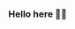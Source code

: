 ### Hello here 👋🌚

<!--
Hey! I'm Alessandro (pron. he/his), currently CTO in a pretty cool tech startup called D/Vision Lab.

I'm usually a fun guy you can joke with, but I'm also pretty serious when it comes to work and computers.

I don't have *a* hobby: I like doing different things of different nature (sports, arts, crafts) and I like to keep it that way.

Being CTO in a small company means I get to do many interesting and very technical things, such as:

- cleaning toilets (CTO means Cleaning Toilets Officer... Right? RIGHT??)
- mopping floors
- keeping the kitchen functioning and *especially* the coffee virtual machine
- maintaining and automating internal infrastructure
- evaluating new tools, programming languages and development procedures
- assessing the quality of our work and improving on it
- developing and engineering new software, from concept to production
- managing the internal R&D efforts
- helping people to be happy, learn new skills and be more productive

(Some of these might actually not part of my work.)

Other things you might be interested in:

- I'm a very happy neovim user!
- I'm a very happy GNU/Linux user (I spent significant amount of time using the commands `emerge`, then `yum`/`dnf` and since 2020 `nix`)!
- I've been using Rust since 2019; it is the language I like the most.
- I've been using Python for a long time, since python 2.6; it is the language I use the most.
- I've been using Elm for front-end since a couple of years and, man, it's great. I'm also keeping an eye on gren-lang, roc-lang and gleam.
- I'm generally quick at picking up new languages and over the years I've delivered software in Python, Rust, Go, Dart/Flutter, JavaScript, Java, C, C++, Ruby, PHP (maybe more?).
- I do like open source, but I'm actually very shy when it come to sharing my work so 98% of my code is not public, as this content is public *but hidden in a comment*. I'm working on that.
- Topics I enjoy a lot are: Programming Languages, Computer Graphics and Artificial Intelligence.

Also, I'm a nerd.
-->
